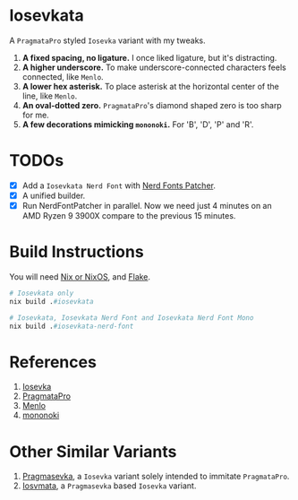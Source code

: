 # Iosevkata

A `PragmataPro` styled `Iosevka` variant with my tweaks.

1. **A fixed spacing, no ligature.** I once liked ligature, but it's distracting.
2. **A higher underscore.** To make underscore-connected characters feels connected, like `Menlo`.
3. **A lower hex asterisk.** To place asterisk at the horizontal center of the line, like `Menlo`.
4. **An oval-dotted zero.** `PragmataPro`'s diamond shaped zero is too sharp for me.
5. **A few decorations mimicking `mononoki`.** For 'B', 'D', 'P' and 'R'.

# TODOs

- [x] Add a `Iosevkata Nerd Font` with [Nerd Fonts Patcher](https://github.com/ryanoasis/nerd-fonts#font-patcher).
- [x] A unified builder.
- [x] Run NerdFontPatcher in parallel. Now we need just 4 minutes on an AMD Ryzen 9 3900X compare to the previous 15 minutes.

# Build Instructions

You will need [Nix or NixOS](https://nixos.org/), and [Flake](https://nixos.wiki/wiki/Flakes).

```nix
# Iosevkata only
nix build .#iosevkata

# Iosevkata, Iosevkata Nerd Font and Iosevkata Nerd Font Mono
nix build .#iosevkata-nerd-font
```

# References
1. [Iosevka](https://github.com/be5invis/Iosevka)
2. [PragmataPro](https://fsd.it/shop/fonts/pragmatapro/)
3. [Menlo](https://en.wikipedia.org/wiki/Menlo_(typeface))
4. [mononoki](https://github.com/madmalik/mononoki)

# Other Similar Variants

1. [Pragmasevka](https://github.com/shytikov/pragmasevka), a `Iosevka` variant solely intended to immitate `PragmataPro`.
2. [Iosvmata](https://github.com/N-R-K/Iosvmata), a `Pragmasevka` based `Iosevka` variant.
